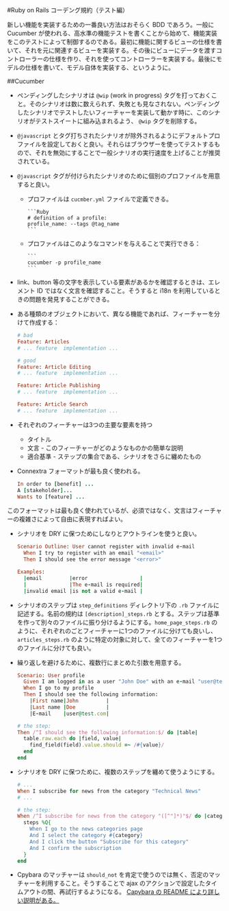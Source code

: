 #Ruby on Rails コーデング規約（テスト編）

新しい機能を実装するための一番良い方法はおそらく BDD であろう。一般に Cucumber が使われる、高水準の機能テストを書くことから始めて、機能実装をこのテストによって制御するのである。最初に機能に関するビューの仕様を書いて、それを元に関連するビューを実装する。その後にビューにデータを渡すコントローラーの仕様を作り、それを使ってコントローラーを実装する。最後にモデルの仕様を書いて、モデル自体を実装する、というように。

##Cucumber

* ペンディングしたシナリオは `@wip` (work in progress) タグを打っておくこと。そのシナリオは数に数えられず、失敗とも見なされない。ペンディングしたシナリオでテストしたいフィーチャーを実装して動かす時に、このシナリオがテストスイートに組み込まれるよう、 `@wip` タグを削除する。

* ` @javascript ` とタグ打ちされたシナリオが除外されるようにデフォルトプロファイルを設定しておくと良い。それらはブラウザーを使ってテストするもので、それを無効にすることで一般シナリオの実行速度を上げることが推奨されている。

* ` @javascript ` タグが付けられたシナリオのために個別のプロファイルを用意すると良い。
  * プロファイルは ` cucmber.yml ` ファイルで定義できる。

        ```Ruby
        # definition of a profile:
        profile_name: --tags @tag_name
        ```

  * プロファイルはこのようなコマンドを与えることで実行できる：

        ```
        cucumber -p profile_name
        ```

* link、button 等の文字を表示している要素があるかを確認するときは、エレメント ID ではなく文言を確認すること。そうすると i18n を利用しているときの問題を発見することができる。

* ある種類のオブジェクトにおいて、異なる機能であれば、フィーチャーを分けて作成する：

    ```Ruby
    # bad
    Feature: Articles
    # ... feature  implementation ...

    # good
    Feature: Article Editing
    # ... feature  implementation ...

    Feature: Article Publishing
    # ... feature  implementation ...

    Feature: Article Search
    # ... feature  implementation ...

    ```

* それぞれのフィーチャーは3つの主要な要素を持つ
  * タイトル
  * 文言 - このフィーチャーがどのようなものかの簡単な説明
  * 適合基準 - ステップの集合である、シナリオをさらに纏めたもの

* Connextra フォーマットが最も良く使われる。

    ```Ruby
    In order to [benefit] ...
    A [stakeholder]...
    Wants to [feature] ...
    ```

このフォーマットは最も良く使われているが、必須ではなく、文言はフィーチャーの複雑さによって自由に表現すればよい。

* シナリオを DRY に保つためにしなりとアウトラインを使うと良い。

    ```Ruby
    Scenario Outline: User cannot register with invalid e-mail
      When I try to register with an email "<email>"
      Then I should see the error message "<error>"

    Examples:
      |email         |error                 |
      |              |The e-mail is required|
      |invalid email |is not a valid e-mail |
    ```

* シナリオのステップは `step_definitions` ディレクトリ下の ` .rb ` ファイルに記述する。名前の規約は `[description]_steps.rb` とする。ステップは基準を作って別々のファイルに振り分けるようにする。`home_page_steps.rb` のように、それぞれのごとフィーチャーに1つのファイルに分けても良いし、 `articles_steps.rb` のように特定の対象に対して、全てのフィーチャーを1つのファイルに分けても良い。

* 繰り返しを避けるために、複数行にまとめた引数を用意する。

    ```Ruby
    Scenario: User profile
      Given I am logged in as a user "John Doe" with an e-mail "user@test.com"
      When I go to my profile
      Then I should see the following information:
        |First name|John         |
        |Last name |Doe          |
        |E-mail    |user@test.com|

    # the step:
    Then /^I should see the following information:$/ do |table|
      table.raw.each do |field, value|
        find_field(field).value.should =~ /#{value}/
      end
    end
    ```

* シナリオを DRY に保つために、複数のステップを纏めて使うようにする。

    ```Ruby
    # ...
    When I subscribe for news from the category "Technical News"
    # ...

    # the step:
    When /^I subscribe for news from the category "([^"]*)"$/ do |category|
      steps %Q{
        When I go to the news categories page
        And I select the category #{category}
        And I click the button "Subscribe for this category"
        And I confirm the subscription
      }
    end
    ```
* Cpybara のマッチャーは ``` should_not ``` を肯定で使うのでは無く、否定のマッチャーを利用すること。そうすることで ajax のアクションで設定したタイムアウトの間、再試行するようになる。
[Capybara の README により詳しい説明がある。](https://github.com/jnicklas/capybara)

